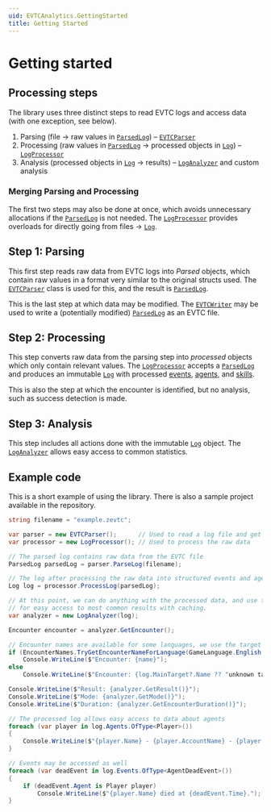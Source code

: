 ```yaml
---
uid: EVTCAnalytics.GettingStarted
title: Getting Started
---
```

# Getting started

## Processing steps
The library uses three distinct steps to read EVTC logs and access data (with one exception, see below).
1. Parsing (file → raw values in [`ParsedLog`](../api/GW2Scratch.EVTCAnalytics.Parsed.ParsedLog.html)) – [`EVTCParser`](../api/GW2Scratch.EVTCAnalytics.EVTCParser.html)
2. Processing (raw values in [`ParsedLog`](../api/GW2Scratch.EVTCAnalytics.Parsed.ParsedLog.html) → processed objects in [`Log`](../api/GW2Scratch.EVTCAnalytics.Model.Log.html)) – [`LogProcessor`](../api/GW2Scratch.EVTCAnalytics.Processing.LogProcessor.html)
3. Analysis (processed objects in [`Log`](../api/GW2Scratch.EVTCAnalytics.Model.Log.html) → results) – [`LogAnalyzer`](../api/GW2Scratch.EVTCAnalytics.LogAnalyzer.html) and custom analysis

### Merging Parsing and Processing
The first two steps may also be done at once, which avoids unnecessary allocations if the [`ParsedLog`](../api/GW2Scratch.EVTCAnalytics.Parsed.ParsedLog.html) is not needed.
The [`LogProcessor`](../api/GW2Scratch.EVTCAnalytics.Processing.LogProcessor.html) provides overloads for directly going from files → [`Log`](../api/GW2Scratch.EVTCAnalytics.Model.Log.html).

## Step 1: Parsing
This first step reads raw data from EVTC logs into *Parsed* objects, which contain raw values
in a format very similar to the original structs used.
The [`EVTCParser`](../api/GW2Scratch.EVTCAnalytics.EVTCParser.html) class is used for this, and the result is [`ParsedLog`](../api/GW2Scratch.EVTCAnalytics.Parsed.ParsedLog.html).

This is the last step at which data may be modified. The [`EVTCWriter`](../api/GW2Scratch.EVTCAnalytics.EVTCWriter.html) may be used to write a (potentially
modified) [`ParsedLog`](../api/GW2Scratch.EVTCAnalytics.Parsed.ParsedLog.html) as an EVTC file.

## Step 2: Processing

This step converts raw data from the parsing step into *processed* objects which only contain relevant values.
The [`LogProcessor`](../api/GW2Scratch.EVTCAnalytics.Processing.LogProcessor.html) accepts a [`ParsedLog`](../api/GW2Scratch.EVTCAnalytics.Parsed.ParsedLog.html) and produces an immutable [`Log`](../api/GW2Scratch.EVTCAnalytics.Model.Log.html) with processed
[events](../api/GW2Scratch.EVTCAnalytics.Events.html),
[agents](../api/GW2Scratch.EVTCAnalytics.Model.Agents.Agent.html),
and [skills](../api/GW2Scratch.EVTCAnalytics.Model.Skills.Skill.html).

This is also the step at which the encounter is identified, but no analysis, such as success detection is made.

## Step 3: Analysis

This step includes all actions done with the immutable [`Log`](../api/GW2Scratch.EVTCAnalytics.Model.Log.html) object.
The [`LogAnalyzer`](../api/GW2Scratch.EVTCAnalytics.LogAnalyzer.html) allows easy access to common statistics.

## Example code
This is a short example of using the library. There is also a sample project available in the repository.
```cs
string filename = "example.zevtc";

var parser = new EVTCParser();      // Used to read a log file and get raw data out of it
var processor = new LogProcessor(); // Used to process the raw data

// The parsed log contains raw data from the EVTC file
ParsedLog parsedLog = parser.ParseLog(filename);

// The log after processing the raw data into structured events and agents.
Log log = processor.ProcessLog(parsedLog);

// At this point, we can do anything with the processed data, and use the LogAnalyzer
// for easy access to most common results with caching.
var analyzer = new LogAnalyzer(log);

Encounter encounter = analyzer.GetEncounter();

// Encounter names are available for some languages, we use the target name if it's not.
if (EncounterNames.TryGetEncounterNameForLanguage(GameLanguage.English, encounter, out string name))
    Console.WriteLine($"Encounter: {name}");
else
    Console.WriteLine($"Encounter: {log.MainTarget?.Name ?? "unknown target"}");

Console.WriteLine($"Result: {analyzer.GetResult()}");
Console.WriteLine($"Mode: {analyzer.GetMode()}");
Console.WriteLine($"Duration: {analyzer.GetEncounterDuration()}");

// The processed log allows easy access to data about agents
foreach (var player in log.Agents.OfType<Player>())
{
    Console.WriteLine($"{player.Name} - {player.AccountName} - {player.Profession} - {player.EliteSpecialization}");
}

// Events may be accessed as well
foreach (var deadEvent in log.Events.OfType<AgentDeadEvent>())
{
    if (deadEvent.Agent is Player player)
        Console.WriteLine($"{player.Name} died at {deadEvent.Time}.");
}
```
